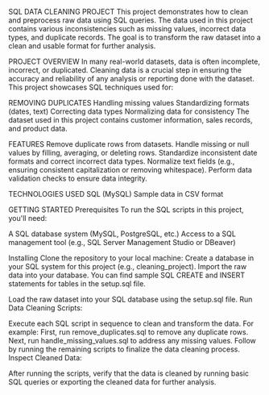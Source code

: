 SQL DATA CLEANING PROJECT
This project demonstrates how to clean and preprocess raw data using SQL queries. The data used in this project contains various inconsistencies such as missing values, incorrect data types, and duplicate records. The goal is to transform the raw dataset into a clean and usable format for further analysis.

PROJECT OVERVIEW
In many real-world datasets, data is often incomplete, incorrect, or duplicated. Cleaning data is a crucial step in ensuring the accuracy and reliability of any analysis or reporting done with the dataset. This project showcases SQL techniques used for:

REMOVING DUPLICATES
Handling missing values
Standardizing formats (dates, text)
Correcting data types
Normalizing data for consistency
The dataset used in this project contains customer information, sales records, and product data.

FEATURES
Remove duplicate rows from datasets.
Handle missing or null values by filling, averaging, or deleting rows.
Standardize inconsistent date formats and correct incorrect data types.
Normalize text fields (e.g., ensuring consistent capitalization or removing whitespace).
Perform data validation checks to ensure data integrity.

TECHNOLOGIES USED
SQL (MySQL)
Sample data in CSV format

GETTING STARTED
Prerequisites
To run the SQL scripts in this project, you'll need:

A SQL database system (MySQL, PostgreSQL, etc.)
Access to a SQL management tool (e.g., SQL Server Management Studio or DBeaver)

Installing
Clone the repository to your local machine:
Create a database in your SQL system for this project (e.g., cleaning_project).
Import the raw data into your database. You can find sample SQL CREATE and INSERT statements for tables in the setup.sql file.

Load the raw dataset into your SQL database using the setup.sql file.
Run Data Cleaning Scripts:

Execute each SQL script in sequence to clean and transform the data. For example:
First, run remove_duplicates.sql to remove any duplicate rows.
Next, run handle_missing_values.sql to address any missing values.
Follow by running the remaining scripts to finalize the data cleaning process.
Inspect Cleaned Data:

After running the scripts, verify that the data is cleaned by running basic SQL queries or exporting the cleaned data for further analysis.















